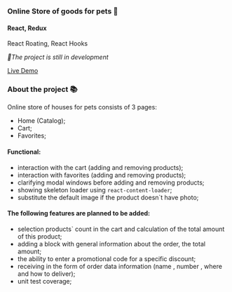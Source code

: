 ### Online Store of goods for pets 🐶

#### React, Redux
React Roating, React Hooks

*📝The project is still in development*

[Live Demo](https://online-shop-react.vercel.app/)

### About the project 📚

Online store of houses for pets consists of 3 pages:
- Home (Catalog);
- Cart;
- Favorites;

#### Functional:
- interaction with the cart (adding and removing products);
- interaction with favorites (adding and removing products);
- clarifying modal windows before adding and removing products;
- showing skeleton loader using `react-content-loader`;
- substitute the default image if the product doesn`t have photo;

#### The following features are planned to be added:
- selection products` count in the cart and calculation of the total amount of this product;
- adding a block with general information about the order, the total amount;
- the ability to enter a promotional code for a specific discount;
- receiving in the form of order data information (name , number , where and how to deliver);
- unit test coverage;

